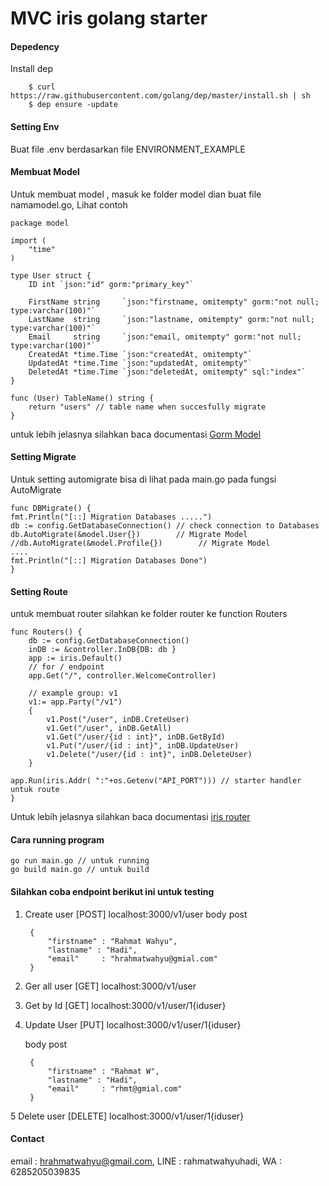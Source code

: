 # MVC iris golang starter

#### Depedency
Install dep

		$ curl https://raw.githubusercontent.com/golang/dep/master/install.sh | sh
		$ dep ensure -update


#### Setting Env

Buat file .env berdasarkan file ENVIRONMENT_EXAMPLE

#### Membuat Model
Untuk membuat model , masuk ke folder model dian buat file namamodel.go, Lihat contoh 

	package model

	import (
		"time"
	)

	type User struct {
		ID int `json:"id" gorm:"primary_key"`

		FirstName string     `json:"firstname, omitempty" gorm:"not null; type:varchar(100)"`
		LastName  string     `json:"lastname, omitempty" gorm:"not null; type:varchar(100)"`
		Email     string     `json:"email, omitempty" gorm:"not null; type:varchar(100)"`
		CreatedAt *time.Time `json:"createdAt, omitempty"`
		UpdatedAt *time.Time `json:"updatedAt, omitempty"`
		DeletedAt *time.Time `json:"deletedAt, omitempty" sql:"index"`
	}

	func (User) TableName() string {
		return "users" // table name when succesfully migrate
	} 
	
untuk lebih jelasnya silahkan baca documentasi [Gorm Model](http://doc.gorm.io/models.html) 

#### Setting Migrate

Untuk setting automigrate bisa di lihat pada main.go pada fungsi AutoMigrate

	func DBMigrate() {
	fmt.Println("[::] Migration Databases .....")
	db := config.GetDatabaseConnection() // check connection to Databases
	db.AutoMigrate(&model.User{})        // Migrate Model
	//db.AutoMigrate(&model.Profile{})        // Migrate Model
	....
	fmt.Println("[::] Migration Databases Done")
	}
	
####  Setting Route
untuk membuat router silahkan ke folder router ke function Routers

	func Routers() {
		db := config.GetDatabaseConnection()
		inDB := &controller.InDB{DB: db }
		app := iris.Default()
		// for / endpoint
		app.Get("/", controller.WelcomeController)

		// example group: v1
		v1:= app.Party("/v1")
		{
			v1.Post("/user", inDB.CreteUser)
			v1.Get("/user", inDB.GetAll)
			v1.Get("/user/{id : int}", inDB.GetById)
			v1.Put("/user/{id : int}", inDB.UpdateUser)
			v1.Delete("/user/{id : int}", inDB.DeleteUser)
		}

	app.Run(iris.Addr( ":"+os.Getenv("API_PORT"))) // starter handler untuk route
	}
	
Untuk lebih jelasnya silahkan baca documentasi [iris router](https://docs.iris-go.com/routing.html) 

#### Cara running program

	go run main.go // untuk running
	go build main.go // untuk build
	

#### Silahkan coba endpoint berikut ini untuk testing

1. Create user  [POST] localhost:3000/v1/user
	body post 
	
		{
			"firstname" : "Rahmat Wahyu",
			"lastname" : "Hadi",
			"email"		: "hrahmatwahyu@gmial.com"
		}
		
2. Ger all user [GET] localhost:3000/v1/user
3. Get by Id [GET] localhost:3000/v1/user/1{iduser}
4. Update User [PUT] localhost:3000/v1/user/1{iduser}

	body post 
	
		{
			"firstname" : "Rahmat W",
			"lastname" : "Hadi",
			"email"		: "rhmt@gmial.com"
		}
		
5 Delete user [DELETE] localhost:3000/v1/user/1{iduser}



#### Contact
email : hrahmatwahyu@gmail.com, LINE : rahmatwahyuhadi, WA : 6285205039835

